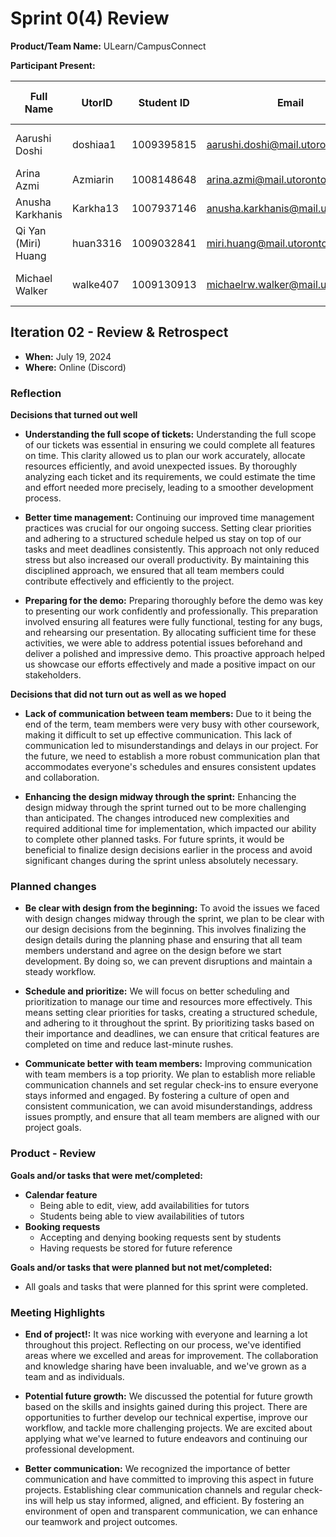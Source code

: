 # Sprint 0(4) Review

**Product/Team Name:** ULearn/CampusConnect

**Participant Present:**

| Full Name       | UtorID    | Student ID  | Email                         | Best way to Connect | Slack Username  |
|-----------------|-----------|-------------|-------------------------------|---------------------|-----------------|
| Aarushi Doshi   | doshiaa1  | 1009395815  | aarushi.doshi@mail.utoronto.ca | Discord, phone, text | Aarushi Doshi   |
| Arina Azmi      | Azmiarin  | 1008148648  | arina.azmi@mail.utoronto.ca    | Discord, phone       | Arina Azmi      |
| Anusha Karkhanis| Karkha13  | 1007937146  | anusha.karkhanis@mail.utoronto.ca | Discord, phone    | Anusha Karkhanis|
| Qi Yan (Miri) Huang | huan3316 | 1009032841 | miri.huang@mail.utoronto.ca | Discord, phone      | Miri Huang      |
| Michael Walker  | walke407  | 1009130913  | michaelrw.walker@mail.utoronto.ca | Discord, Phone, Slack | Michael Walker  |

## Iteration 02 - Review & Retrospect

- **When:** July 19, 2024
- **Where:** Online (Discord)

### Reflection

**Decisions that turned out well**

- **Understanding the full scope of tickets:** Understanding the full scope of our tickets was essential in ensuring we could complete all features on time. This clarity allowed us to plan our work accurately, allocate resources efficiently, and avoid unexpected issues. By thoroughly analyzing each ticket and its requirements, we could estimate the time and effort needed more precisely, leading to a smoother development process.

- **Better time management:** Continuing our improved time management practices was crucial for our ongoing success. Setting clear priorities and adhering to a structured schedule helped us stay on top of our tasks and meet deadlines consistently. This approach not only reduced stress but also increased our overall productivity. By maintaining this disciplined approach, we ensured that all team members could contribute effectively and efficiently to the project.

- **Preparing for the demo:** Preparing thoroughly before the demo was key to presenting our work confidently and professionally. This preparation involved ensuring all features were fully functional, testing for any bugs, and rehearsing our presentation. By allocating sufficient time for these activities, we were able to address potential issues beforehand and deliver a polished and impressive demo. This proactive approach helped us showcase our efforts effectively and made a positive impact on our stakeholders.

**Decisions that did not turn out as well as we hoped**

- **Lack of communication between team members:** Due to it being the end of the term, team members were very busy with other coursework, making it difficult to set up effective communication. This lack of communication led to misunderstandings and delays in our project. For the future, we need to establish a more robust communication plan that accommodates everyone's schedules and ensures consistent updates and collaboration.

- **Enhancing the design midway through the sprint:** Enhancing the design midway through the sprint turned out to be more challenging than anticipated. The changes introduced new complexities and required additional time for implementation, which impacted our ability to complete other planned tasks. For future sprints, it would be beneficial to finalize design decisions earlier in the process and avoid significant changes during the sprint unless absolutely necessary.

### Planned changes

- **Be clear with design from the beginning:** To avoid the issues we faced with design changes midway through the sprint, we plan to be clear with our design decisions from the beginning. This involves finalizing the design details during the planning phase and ensuring that all team members understand and agree on the design before we start development. By doing so, we can prevent disruptions and maintain a steady workflow.

- **Schedule and prioritize:** We will focus on better scheduling and prioritization to manage our time and resources more effectively. This means setting clear priorities for tasks, creating a structured schedule, and adhering to it throughout the sprint. By prioritizing tasks based on their importance and deadlines, we can ensure that critical features are completed on time and reduce last-minute rushes.

- **Communicate better with team members:** Improving communication with team members is a top priority. We plan to establish more reliable communication channels and set regular check-ins to ensure everyone stays informed and engaged. By fostering a culture of open and consistent communication, we can avoid misunderstandings, address issues promptly, and ensure that all team members are aligned with our project goals.

### Product - Review

**Goals and/or tasks that were met/completed:**
- **Calendar feature**
  - Being able to edit, view, add availabilities for tutors
  - Students being able to view availabilities of tutors
- **Booking requests**
  - Accepting and denying booking requests sent by students
  - Having requests be stored for future reference

**Goals and/or tasks that were planned but not met/completed:**
- All goals and tasks that were planned for this sprint were completed.

### Meeting Highlights

- **End of project!:** It was nice working with everyone and learning a lot throughout this project. Reflecting on our process, we've identified areas where we excelled and areas for improvement. The collaboration and knowledge sharing have been invaluable, and we've grown as a team and as individuals.

- **Potential future growth:** We discussed the potential for future growth based on the skills and insights gained during this project. There are opportunities to further develop our technical expertise, improve our workflow, and tackle more challenging projects. We are excited about applying what we've learned to future endeavors and continuing our professional development.

- **Better communication:** We recognized the importance of better communication and have committed to improving this aspect in future projects. Establishing clear communication channels and regular check-ins will help us stay informed, aligned, and efficient. By fostering an environment of open and transparent communication, we can enhance our teamwork and project outcomes.
